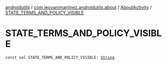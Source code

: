 [androidutils](../../index.md) / [com.jeovanimartinez.androidutils.about](../index.md) / [AboutActivity](index.md) / [STATE_TERMS_AND_POLICY_VISIBLE](./-s-t-a-t-e_-t-e-r-m-s_-a-n-d_-p-o-l-i-c-y_-v-i-s-i-b-l-e.md)

# STATE_TERMS_AND_POLICY_VISIBLE

`const val STATE_TERMS_AND_POLICY_VISIBLE: `[`String`](https://kotlinlang.org/api/latest/jvm/stdlib/kotlin/-string/index.html)